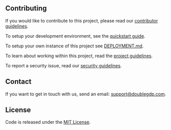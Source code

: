 ## Contributing

If you would like to contribute to this project, please read our [contributor guidelines](CONTRIBUTING.md).

To setup your development environment, see the [quickstart guide](DEV_SETUP.md).

To setup your own instance of this project see [DEPLOYMENT.md](DEPLOYMENT.md).

To learn about working within this project, read the [project guidelines](HANDBOOK.md).

To report a security issue, read our [security guidelines](SECURITY.md).

## Contact

If you want to get in touch with us, send an email: [support@doublegdp.com](mailto:support@doublegdp.com).

## License

Code is released under the [ MIT License](LICENSE.md).
